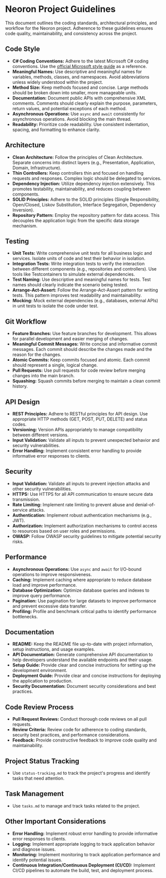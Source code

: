 # Neoron Project Guidelines

This document outlines the coding standards, architectural principles, and workflow for the Neoron project. Adherence to these guidelines ensures code quality, maintainability, and consistency across the project.

## Code Style

- **C# Coding Conventions:** Adhere to the latest Microsoft C# coding conventions.  Use the [official Microsoft style guide](https://learn.microsoft.com/en-us/dotnet/csharp/fundamentals/coding-style/index) as a reference.
- **Meaningful Names:** Use descriptive and meaningful names for variables, methods, classes, and namespaces.  Avoid abbreviations unless widely understood within the project.
- **Method Size:** Keep methods focused and concise.  Large methods should be broken down into smaller, more manageable units.
- **Documentation:** Document public APIs with comprehensive XML comments.  Comments should clearly explain the purpose, parameters, return values, and potential exceptions of each method.
- **Asynchronous Operations:** Use `async` and `await` consistently for asynchronous operations.  Avoid blocking the main thread.
- **Readability:** Prioritize code readability. Use consistent indentation, spacing, and formatting to enhance clarity.

## Architecture

- **Clean Architecture:** Follow the principles of Clean Architecture.  Separate concerns into distinct layers (e.g., Presentation, Application, Domain, Infrastructure).
- **Thin Controllers:** Keep controllers thin and focused on handling requests and responses.  Complex logic should be delegated to services.
- **Dependency Injection:** Utilize dependency injection extensively.  This promotes testability, maintainability, and reduces coupling between components.
- **SOLID Principles:** Adhere to the SOLID principles (Single Responsibility, Open/Closed, Liskov Substitution, Interface Segregation, Dependency Inversion).
- **Repository Pattern:** Employ the repository pattern for data access.  This decouples the application logic from the specific data storage mechanism.

## Testing

- **Unit Tests:** Write comprehensive unit tests for all business logic and services.  Isolate units of code and test their behavior in isolation.
- **Integration Tests:** Write integration tests to verify the interaction between different components (e.g., repositories and controllers).  Use tools like Testcontainers to simulate external dependencies.
- **Test Naming:** Use descriptive and meaningful names for tests.  Test names should clearly indicate the scenario being tested.
- **Arrange-Act-Assert:** Follow the Arrange-Act-Assert pattern for writing tests.  This pattern improves test readability and maintainability.
- **Mocking:** Mock external dependencies (e.g., databases, external APIs) in unit tests to isolate the code under test.

## Git Workflow

- **Feature Branches:** Use feature branches for development.  This allows for parallel development and easier merging of changes.
- **Meaningful Commit Messages:** Write concise and informative commit messages.  Each commit should describe the changes made and the reason for the changes.
- **Atomic Commits:** Keep commits focused and atomic.  Each commit should represent a single, logical change.
- **Pull Requests:** Use pull requests for code review before merging changes into the main branch.
- **Squashing:** Squash commits before merging to maintain a clean commit history.

## API Design

- **REST Principles:** Adhere to RESTful principles for API design.  Use appropriate HTTP methods (GET, POST, PUT, DELETE) and status codes.
- **Versioning:** Version APIs appropriately to manage compatibility between different versions.
- **Input Validation:** Validate all inputs to prevent unexpected behavior and security vulnerabilities.
- **Error Handling:** Implement consistent error handling to provide informative error responses to clients.

## Security

- **Input Validation:** Validate all inputs to prevent injection attacks and other security vulnerabilities.
- **HTTPS:** Use HTTPS for all API communication to ensure secure data transmission.
- **Rate Limiting:** Implement rate limiting to prevent abuse and denial-of-service attacks.
- **Authentication:** Implement robust authentication mechanisms (e.g., JWT).
- **Authorization:** Implement authorization mechanisms to control access to resources based on user roles and permissions.
- **OWASP:** Follow OWASP security guidelines to mitigate potential security risks.

## Performance

- **Asynchronous Operations:** Use `async` and `await` for I/O-bound operations to improve responsiveness.
- **Caching:** Implement caching where appropriate to reduce database load and improve performance.
- **Database Optimization:** Optimize database queries and indexes to improve query performance.
- **Pagination:** Use pagination for large datasets to improve performance and prevent excessive data transfer.
- **Profiling:** Profile and benchmark critical paths to identify performance bottlenecks.

## Documentation

- **README:** Keep the README file up-to-date with project information, setup instructions, and usage examples.
- **API Documentation:** Generate comprehensive API documentation to help developers understand the available endpoints and their usage.
- **Setup Guide:** Provide clear and concise instructions for setting up the development environment.
- **Deployment Guide:** Provide clear and concise instructions for deploying the application to production.
- **Security Documentation:** Document security considerations and best practices.

## Code Review Process

- **Pull Request Reviews:** Conduct thorough code reviews on all pull requests.
- **Review Criteria:** Review code for adherence to coding standards, security best practices, and performance considerations.
- **Feedback:** Provide constructive feedback to improve code quality and maintainability.

## Project Status Tracking

- Use `status-tracking.md` to track the project's progress and identify tasks that need attention.

## Task Management

- Use `tasks.md` to manage and track tasks related to the project.

## Other Important Considerations

- **Error Handling:** Implement robust error handling to provide informative error responses to clients.
- **Logging:** Implement appropriate logging to track application behavior and diagnose issues.
- **Monitoring:** Implement monitoring to track application performance and identify potential issues.
- **Continuous Integration/Continuous Deployment (CI/CD):** Implement CI/CD pipelines to automate the build, test, and deployment process.


